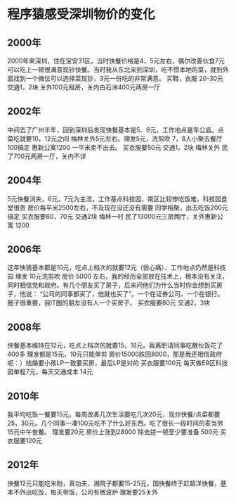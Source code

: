 程序猿感受深圳物价的变化
========================

2000年
------
2000年来深圳，住在宝安31区，当时快餐价格是4、5元左右，偶尔改善伙食7元可以吃上一顿很满意现钞快餐。当时我从东北来到深圳，吃不惯本地的菜，就到外面找到一个摊位可以选择菜现钞，3元一份吃的非常满意。
买鞋，衣服 20-30元
交通1，2块
关外100元租房，关内白石洲400元两房一厅

2002年
------
中间去了广州半年，回到深圳后发现快餐基本是5、6元，工作地点是车公庙。点菜吃就要10，12元之间 
梅林关外5元左右。理发5元，洗剪吹
7，8人小聚去餐厅100搞定
惠新公寓1200 一平米卖不出去。
买衣服要50元
交通1，2块
梅林关外 民了700元两房一厅，关内不详

2004年
------
5元快餐消失，6元，7元为主流，工作基点科技园，南区比较惨吃饭难，科技园食堂很贵
房价每平米2500左右，不及现在没还没有需要
同学相聚，出去吃饭200元搞定 
买衣服要60，70元
交通2块
梅林一村 民了13000元三房两厅，关外惠新公寓 1200

2006年
-----
这年快猜基本都是10元，吃点上档次的就要12元（很心痛），工作地点仍然是科技园 
理发 10元洗剪吹
房价 5000 左右，我的经历全部放在技术上，根本没有关注，同时相信党和政府。有几个朋友买了房子，后来问他们为什么当时你会想到买房子，他说： “公司的同事都买了，他就也买了”。一个在证券公司，一个在银行。圈子很重要，我IT圈的朋友没有人一个买房子。
买衣服要80元
交通2，3块

2008年
------
快餐基本维持在12元，吃点上档次的就要15，18元。我离职请同事吃散伙饭花了400多
理发都是15元，10元只能单剪
房价15000跌回8000，那是我还相信政府呢：）结婚要小孩LP一致要买房，最后LP是对的 
买衣服要100元
每天做E9区科技园单程7元，每天交通成本 14元

2010年 
------
我平均吃饭一餐要15元，每周改善几次生活要吃几次20元，现炒快餐/点菜都要25，30元。几个同事一凑100元吃不了什么好东西。吃了很长一段时间的麦当劳15元中午套餐。
理发要20元
房价上涨到28000
除去搓一顿至少要准备 500元
买衣服要120元

2012年
------
快餐12元只能吃米粉，真功夫，湘院子都要15-25元，国快餐终于赶超洋快餐，基本不外出吃饭，每天带饭，公司有微波炉
理发要25关外
